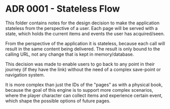 # ADR 0001 - Stateless Flow

This folder contains notes for the design decision to make the application stateless from the perspective of a user.
Each page will be served with a state, which holds the current items and events the user has acquired/seen.

From the perspective of the application it is stateless, because each call will result in the same content being delivered.
The result is only bound to the calling URL, not any change that is kept in memory/database.

This decision was made to enable users to go back to any point in their journey (if they have the link)
without the need of a complex save-point or navigation system.

It is more complex than just the IDs of the "pages" as with a physical book, because the goal of this engine
is to support more complex scenarios, where the player character can collect items and experience certain event, 
which shape the possible options of future pages.